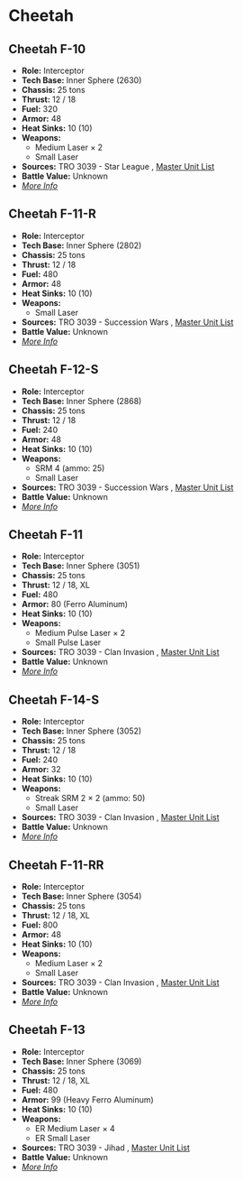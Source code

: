 # Cheetah 

## Cheetah F-10 

- **Role:** Interceptor 
- **Tech Base:** Inner Sphere (2630) 
- **Chassis:** 25 tons 
- **Thrust:** 12 / 18 
- **Fuel:** 320 
- **Armor:** 48 
- **Heat Sinks:** 10 (10) 
- **Weapons:** 
  - Medium Laser × 2 
  - Small Laser 
- **Sources:** TRO 3039 - Star League , [Master Unit List](http://masterunitlist.info/Unit/Details/571) 
- **Battle Value:** Unknown 
- [*More Info*](cheetah/cheetah_f-10.md) 

## Cheetah F-11-R 

- **Role:** Interceptor 
- **Tech Base:** Inner Sphere (2802) 
- **Chassis:** 25 tons 
- **Thrust:** 12 / 18 
- **Fuel:** 480 
- **Armor:** 48 
- **Heat Sinks:** 10 (10) 
- **Weapons:** 
  - Small Laser 
- **Sources:** TRO 3039 - Succession Wars , [Master Unit List](http://masterunitlist.info/Unit/Details/573) 
- **Battle Value:** Unknown 
- [*More Info*](cheetah/cheetah_f-11-r.md) 

## Cheetah F-12-S 

- **Role:** Interceptor 
- **Tech Base:** Inner Sphere (2868) 
- **Chassis:** 25 tons 
- **Thrust:** 12 / 18 
- **Fuel:** 240 
- **Armor:** 48 
- **Heat Sinks:** 10 (10) 
- **Weapons:** 
  - SRM 4 (ammo: 25) 
  - Small Laser 
- **Sources:** TRO 3039 - Succession Wars , [Master Unit List](http://masterunitlist.info/Unit/Details/575) 
- **Battle Value:** Unknown 
- [*More Info*](cheetah/cheetah_f-12-s.md) 

## Cheetah F-11 

- **Role:** Interceptor 
- **Tech Base:** Inner Sphere (3051) 
- **Chassis:** 25 tons 
- **Thrust:** 12 / 18, XL 
- **Fuel:** 480 
- **Armor:** 80 (Ferro Aluminum) 
- **Heat Sinks:** 10 (10) 
- **Weapons:** 
  - Medium Pulse Laser × 2 
  - Small Pulse Laser 
- **Sources:** TRO 3039 - Clan Invasion , [Master Unit List](http://masterunitlist.info/Unit/Details/572) 
- **Battle Value:** Unknown 
- [*More Info*](cheetah/cheetah_f-11.md) 

## Cheetah F-14-S 

- **Role:** Interceptor 
- **Tech Base:** Inner Sphere (3052) 
- **Chassis:** 25 tons 
- **Thrust:** 12 / 18 
- **Fuel:** 240 
- **Armor:** 32 
- **Heat Sinks:** 10 (10) 
- **Weapons:** 
  - Streak SRM 2 × 2 (ammo: 50) 
  - Small Laser 
- **Sources:** TRO 3039 - Clan Invasion , [Master Unit List](http://masterunitlist.info/Unit/Details/577) 
- **Battle Value:** Unknown 
- [*More Info*](cheetah/cheetah_f-14-s.md) 

## Cheetah F-11-RR 

- **Role:** Interceptor 
- **Tech Base:** Inner Sphere (3054) 
- **Chassis:** 25 tons 
- **Thrust:** 12 / 18, XL 
- **Fuel:** 800 
- **Armor:** 48 
- **Heat Sinks:** 10 (10) 
- **Weapons:** 
  - Medium Laser × 2 
  - Small Laser 
- **Sources:** TRO 3039 - Clan Invasion , [Master Unit List](http://masterunitlist.info/Unit/Details/574) 
- **Battle Value:** Unknown 
- [*More Info*](cheetah/cheetah_f-11-rr.md) 

## Cheetah F-13 

- **Role:** Interceptor 
- **Tech Base:** Inner Sphere (3069) 
- **Chassis:** 25 tons 
- **Thrust:** 12 / 18, XL 
- **Fuel:** 480 
- **Armor:** 99 (Heavy Ferro Aluminum) 
- **Heat Sinks:** 10 (10) 
- **Weapons:** 
  - ER Medium Laser × 4 
  - ER Small Laser 
- **Sources:** TRO 3039 - Jihad , [Master Unit List](http://masterunitlist.info/Unit/Details/576) 
- **Battle Value:** Unknown 
- [*More Info*](cheetah/cheetah_f-13.md) 


